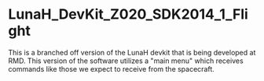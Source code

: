 # LunaH_DevKit_Z020_SDK2014_1_Flight
This is a branched off version of the LunaH devkit that is being developed at RMD. This version of the software utilizes a "main menu" which receives commands like those we expect to receive from the spacecraft.
